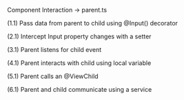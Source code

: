 

Component Interaction -> parent.ts

(1.1) Pass data from parent to child using @Input() decorator

(2.1) Intercept Input property changes with a setter

(3.1) Parent listens for child event

(4.1) Parent interacts with child using local variable

(5.1) Parent calls an @ViewChild

(6.1) Parent and child communicate using a service